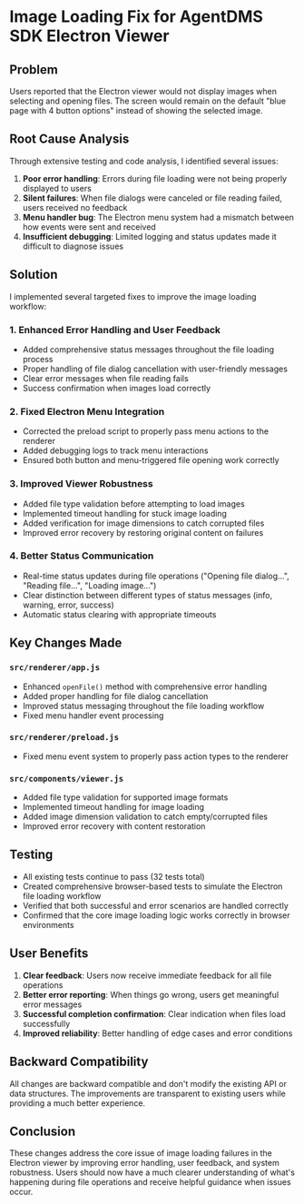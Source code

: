 # Image Loading Fix for AgentDMS SDK Electron Viewer

## Problem
Users reported that the Electron viewer would not display images when selecting and opening files. The screen would remain on the default "blue page with 4 button options" instead of showing the selected image.

## Root Cause Analysis
Through extensive testing and code analysis, I identified several issues:

1. **Poor error handling**: Errors during file loading were not being properly displayed to users
2. **Silent failures**: When file dialogs were canceled or file reading failed, users received no feedback
3. **Menu handler bug**: The Electron menu system had a mismatch between how events were sent and received
4. **Insufficient debugging**: Limited logging and status updates made it difficult to diagnose issues

## Solution
I implemented several targeted fixes to improve the image loading workflow:

### 1. Enhanced Error Handling and User Feedback
- Added comprehensive status messages throughout the file loading process
- Proper handling of file dialog cancellation with user-friendly messages
- Clear error messages when file reading fails
- Success confirmation when images load correctly

### 2. Fixed Electron Menu Integration
- Corrected the preload script to properly pass menu actions to the renderer
- Added debugging logs to track menu interactions
- Ensured both button and menu-triggered file opening work correctly

### 3. Improved Viewer Robustness
- Added file type validation before attempting to load images
- Implemented timeout handling for stuck image loading
- Added verification for image dimensions to catch corrupted files
- Improved error recovery by restoring original content on failures

### 4. Better Status Communication
- Real-time status updates during file operations ("Opening file dialog...", "Reading file...", "Loading image...")
- Clear distinction between different types of status messages (info, warning, error, success)
- Automatic status clearing with appropriate timeouts

## Key Changes Made

### `src/renderer/app.js`
- Enhanced `openFile()` method with comprehensive error handling
- Added proper handling for file dialog cancellation
- Improved status messaging throughout the file loading workflow
- Fixed menu handler event processing

### `src/renderer/preload.js`
- Fixed menu event system to properly pass action types to the renderer

### `src/components/viewer.js`
- Added file type validation for supported image formats
- Implemented timeout handling for image loading
- Added image dimension validation to catch empty/corrupted files
- Improved error recovery with content restoration

## Testing
- All existing tests continue to pass (32 tests total)
- Created comprehensive browser-based tests to simulate the Electron file loading workflow
- Verified that both successful and error scenarios are handled correctly
- Confirmed that the core image loading logic works correctly in browser environments

## User Benefits
1. **Clear feedback**: Users now receive immediate feedback for all file operations
2. **Better error reporting**: When things go wrong, users get meaningful error messages
3. **Successful completion confirmation**: Clear indication when files load successfully
4. **Improved reliability**: Better handling of edge cases and error conditions

## Backward Compatibility
All changes are backward compatible and don't modify the existing API or data structures. The improvements are transparent to existing users while providing a much better experience.

## Conclusion
These changes address the core issue of image loading failures in the Electron viewer by improving error handling, user feedback, and system robustness. Users should now have a much clearer understanding of what's happening during file operations and receive helpful guidance when issues occur.